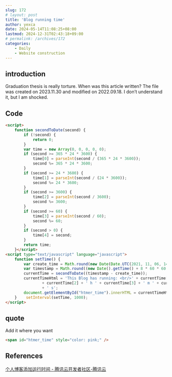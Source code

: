 ```yaml
---
slug: 172
# layout: post
title: 'Blog running time'
author: yexca
date: 2024-05-14T11:08:25+08:00
lastmod: 2024-12-31T02:43:18+09:00
# permalink: /archives/172
categories:
    - Daily
    - Website construction
---  
```


## introduction

Graduation thesis is really torture. When was this article written? The file was created on 2023.11.30 and modified on 2022.09.18. I don’t understand it, but I am shocked.

## Code

```html
<script>
    function secondToDate(second) {
        if (!second) {
            return 0;
        }
        var time = new Array(0, 0, 0, 0, 0);
        if (second >= 365 * 24 * 3600) {
            time[0] = parseInt(second / (365 * 24 * 3600));
            second %= 365 * 24 * 3600;
        }
        if (second >= 24 * 3600) {
            time[1] = parseInt(second / (24 * 3600));
            second %= 24 * 3600;
        }
        if (second >= 3600) {
            time[2] = parseInt(second / 3600);
            second %= 3600;
        }
        if (second >= 60) {
            time[3] = parseInt(second / 60);
            second %= 60;
        }
        if (second > 0) {
            time[4] = second;
        }
        return time;
    }</script>
<script type="text/javascript" language="javascript">
    function setTime() {
        var create_time = Math.round(new Date(Date.UTC(2021, 11, 06, 14, 15, 19)).getTime() / 1000);
        var timestamp = Math.round((new Date().getTime() + 8 * 60 * 60 * 1000) / 1000);
        currentTime = secondToDate((timestamp - create_time));
        currentTimeHtml = 'This Blog has running: <br/>' + currentTime[0] + ' y ' + currentTime[1] + ' d '
                + currentTime[2] + ' h ' + currentTime[3] + ' m ' + currentTime[4]
                + ' s';
        document.getElementById("htmer_time").innerHTML = currentTimeHtml;
    }    setInterval(setTime, 1000);
</script>
```

## quote

Add it where you want

```html
<span id="htmer_time" style="color: pink;" />
```

## References

[个人博客添加运行时间 - 腾讯云开发者社区-腾讯云](https://cloud.tencent.com/developer/article/1422303)
